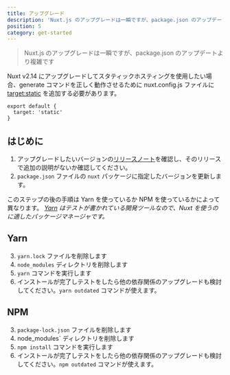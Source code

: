 ```yaml
---
title: アップグレード
description: 'Nuxt.js のアップグレードは一瞬ですが、package.json のアップデートより複雑です'
position: 5
category: get-started
---
```


> Nuxt.js のアップグレードは一瞬ですが、package.json のアップデートより複雑です

Nuxt v2.14 にアップグレードしてスタティックホスティングを使用したい場合、generate コマンドを正しく動作させるために nuxt.config.js ファイルに [target:static](/docs/2.x/features/deployment-targets#static-hosting) を追加する必要があります。

```js{}[nuxt.config.js]
export default {
  target: 'static'
}
```

## はじめに

1. アップグレードしたいバージョンの[リリースノート](/guide/release-notes)を確認し、そのリリースで追加の説明がないか確認してください。
2. `package.json` ファイルの `nuxt` パッケージに指定したバージョンを更新します。

このステップの後の手順は Yarn を使っているか NPM を使っているかによって異なります。 _[Yarn](https://yarnpkg.com/ja/docs/usage) はテストが書かれている開発ツールなので、Nuxt を使うのに適したパッケージマネージャです。_

## Yarn

3. `yarn.lock` ファイルを削除します
4. `node_modules` ディレクトリを削除します
5. `yarn` コマンドを実行します
6. インストールが完了しテストをしたら他の依存関係のアップグレードも検討してください。`yarn outdated` コマンドが使えます。

## NPM

3. `package-lock.json` ファイルを削除します
4. node_modules` ディレクトリを削除します
5. `npm install` コマンドを実行します
6. インストールが完了しテストをしたら他の依存関係のアップグレードも検討してください。`npm outdated` コマンドが使えます。
